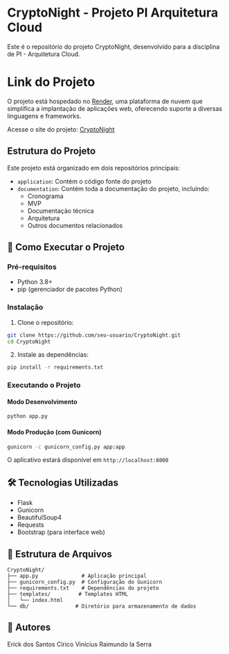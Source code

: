 # CryptoNight - Projeto PI Arquitetura Cloud

Este é o repositório do projeto CryptoNight, desenvolvido para a disciplina de PI - Arquitetura Cloud.

# Link do Projeto
O projeto está hospedado no [Render](https://render.com/), uma plataforma de nuvem que simplifica a implantação de aplicações web, oferecendo suporte a diversas linguagens e frameworks.

Acesse o site do projeto: [CryptoNight](https://cryptocurrence-pi.onrender.com)

## Estrutura do Projeto

Este projeto está organizado em dois repositórios principais:

- `application`: Contém o código fonte do projeto
- `documentation`: Contém toda a documentação do projeto, incluindo:
  - Cronograma
  - MVP
  - Documentação técnica
  - Arquitetura
  - Outros documentos relacionados

## 🚀 Como Executar o Projeto

### Pré-requisitos
- Python 3.8+
- pip (gerenciador de pacotes Python)

### Instalação

1. Clone o repositório:
```bash
git clone https://github.com/seu-usuario/CryptoNight.git
cd CryptoNight
```

2. Instale as dependências:
```bash
pip install -r requirements.txt
```

### Executando o Projeto

#### Modo Desenvolvimento
```bash
python app.py
```

#### Modo Produção (com Gunicorn)
```bash
gunicorn -c gunicorn_config.py app:app
```

O aplicativo estará disponível em `http://localhost:8000`

## 🛠️ Tecnologias Utilizadas

- Flask
- Gunicorn
- BeautifulSoup4
- Requests
- Bootstrap (para interface web)

## 📝 Estrutura de Arquivos

```
CryptoNight/
├── app.py              # Aplicação principal
├── gunicorn_config.py  # Configuração do Gunicorn
├── requirements.txt    # Dependências do projeto
├── templates/         # Templates HTML
│   └── index.html
└── db/               # Diretório para armazenamento de dados
```

## 👥 Autores

Erick dos Santos Cirico 
Vinícius Raimundo la Serra
